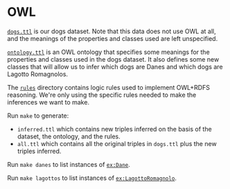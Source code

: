 # OWL

[`dogs.ttl`](dogs.ttl) is our dogs dataset. Note that this data does not use
OWL at all, and the meanings of the properties and classes used are
left unspecified.

[`ontology.ttl`](ontology.ttl) is an OWL ontology that specifies some meanings
for the properties and classes used in the dogs dataset. It also
defines some new classes that will allow us to infer which dogs are
Danes and which dogs are Lagotto Romagnolos.

The [`rules`](rules) directory contains logic rules used to implement
OWL+RDFS reasoning. We're only using the specific rules needed to make
the inferences we want to make.

Run `make` to generate:

* `inferred.ttl` which contains new triples inferred on the basis of
  the dataset, the ontology, and the rules.
* `all.ttl` which contains all the original triples in `dogs.ttl`
  plus the new triples inferred.

Run `make danes` to list instances of [`ex:Dane`](ontology.ttl#L47-L66).

Run `make lagottos` to list instances of [`ex:LagottoRomagnolo`](ontology.ttl#L77-L101).


